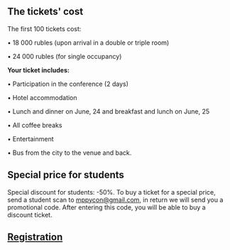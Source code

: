 ## The tickets' cost

The first 100 tickets cost:

• 18 000 rubles (upon arrival in a double or triple room)

• 24 000 rubles (for single occupancy) 

<b>Your ticket includes:</b>

• Participation in the conference (2 days)
	
• Hotel accommodation
	
• Lunch and dinner on June, 24 and breakfast and lunch on June, 25
	
• All coffee breaks
	
• Entertainment
	
• Bus from the city to the venue and back.
	
## Special price for students
	
Special discount for students: -50%. To buy a ticket for a special price, send a student scan to mppycon@gmail.com, in return we will send you a promotional code. After entering this code, you will be able to buy a discount ticket.


## [Registration](https://pycon.ru/2019/en/register/)
